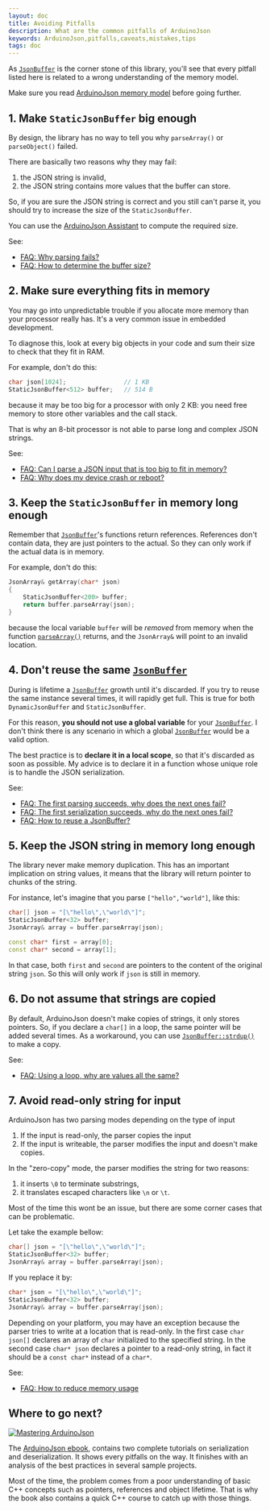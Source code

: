 ```yaml
---
layout: doc
title: Avoiding Pitfalls
description: What are the common pitfalls of ArduinoJson
keywords: ArduinoJson,pitfalls,caveats,mistakes,tips
tags: doc
---
```


As [`JsonBuffer`]({{site.baseurl}}/api/jsonbuffer/) is the corner stone of this library, you'll see that every pitfall listed here is related to a wrong understanding of the memory model.

Make sure you read [ArduinoJson memory model]({{site.baseurl}}/doc/memory/) before going further.

## 1. Make `StaticJsonBuffer` big enough

By design, the library has no way to tell you why `parseArray()` or `parseObject()` failed.

There are basically two reasons why they may fail:

1. the JSON string is invalid,
2. the JSON string contains more values that the buffer can store.

So, if you are sure the JSON string is correct and you still can't parse it, you should try to increase the size of the `StaticJsonBuffer`.

You can use the [ArduinoJson Assistant]({{site.baseurl}}/assistant/) to compute the required size.

See:

* [FAQ: Why parsing fails?]({{site.baseurl}}/faq/why-parsing-fails/)
* [FAQ: How to determine the buffer size?]({{site.baseurl}}/faq/how-to-determine-the-buffer-size/)


## 2. Make sure everything fits in memory

You may go into unpredictable trouble if you allocate more memory than your processor really has.
It's a very common issue in embedded development.

To diagnose this, look at every big objects in your code and sum their size to check that they fit in RAM.

For example, don't do this:

```c++
char json[1024];                // 1 KB
StaticJsonBuffer<512> buffer;   // 514 B
```

because it may be too big for a processor with only 2 KB: you need free memory to store other variables and the call stack.

That is why an 8-bit processor is not able to parse long and complex JSON strings.

See:

* [FAQ: Can I parse a JSON input that is too big to fit in memory?]({{site.baseurl}}/faq/can-i-parse-a-json-input-that-is-too-big-to-fit-in-memory/)
* [FAQ: Why does my device crash or reboot?]({{site.baseurl}}/faq/why-does-my-device-crash-or-reboot/)


## 3. Keep the `StaticJsonBuffer` in memory long enough

Remember that [`JsonBuffer`]({{site.baseurl}}/api/jsonbuffer/)'s functions return references.
References don't contain data, they are just pointers to the actual.
So they can only work if the actual data is in memory.

For example, don't do this:

```c++
JsonArray& getArray(char* json)
{
    StaticJsonBuffer<200> buffer;
    return buffer.parseArray(json);
}
```

because the local variable `buffer` will be *removed* from memory when the function [`parseArray()`]({{site.baseurl}}/api/jsonbuffer/parsearray/) returns, and the `JsonArray&` will point to an invalid location.

## 4. Don't reuse the same [`JsonBuffer`]({{site.baseurl}}/api/jsonbuffer/)

During is lifetime a [`JsonBuffer`]({{site.baseurl}}/api/jsonbuffer/) growth until it's discarded. If you try to reuse the same instance several times, it will rapidly get full. This is true for both `DynamicJsonBuffer` and `StaticJsonBuffer`.

For this reason, **you should not use a global variable** for your [`JsonBuffer`]({{site.baseurl}}/api/jsonbuffer/). I don't think there is any scenario in which a global [`JsonBuffer`]({{site.baseurl}}/api/jsonbuffer/) would be a valid option.

The best practice is to **declare it in a local scope**, so that it's discarded as soon as possible. My advice is to declare it in a function whose unique role is to handle the JSON serialization.

See:

* [FAQ: The first parsing succeeds, why does the next ones fail?]({{site.baseurl}}/faq/the-first-parsing-succeeds-why-do-the-next-ones-fail)
* [FAQ: The first serialization succeeds, why do the next ones fail?]({{site.baseurl}}/faq/the-first-serialization-succeeds-why-do-the-next-ones-fail/)
* [FAQ: How to reuse a JsonBuffer?]({{site.baseurl}}/faq/how-to-reuse-a-jsonbuffer/)

## 5. Keep the JSON string in memory long enough

The library never make memory duplication.
This has an important implication on string values, it means that the library will return pointer to chunks of the string.

For instance, let's imagine that you parse `["hello","world"]`, like this:

```c++
char[] json = "[\"hello\",\"world\"]";
StaticJsonBuffer<32> buffer;
JsonArray& array = buffer.parseArray(json);

const char* first = array[0];
const char* second = array[1];
```

In that case, both `first` and `second` are pointers to the content of the original string `json`.
So this will only work if `json` is still in memory.

## 6. Do not assume that strings are copied

By default, ArduinoJson doesn't make copies of strings, it only stores pointers.
So, if you declare a `char[]` in a loop, the same pointer will be added several times.
As a workaround, you can use [`JsonBuffer::strdup()`]({{site.baseurl}}/api/jsonbuffer/strdup/) to make a copy.

See:

* [FAQ: Using a loop, why are values all the same?]({{site.baseurl}}/faq/using-a-loop-why-are-values-all-the-same/)

## 7. Avoid read-only string for input

ArduinoJson has two parsing modes depending on the type of input

1. If the input is read-only, the parser copies the input
2. If the input is writeable, the parser modifies the input and doesn't make copies.

In the "zero-copy" mode, the parser modifies the string for two reasons:

1. it inserts `\0` to terminate substrings,
2. it translates escaped characters like `\n` or `\t`.

Most of the time this wont be an issue, but there are some corner cases that can be problematic.

Let take the example bellow:

```c++
char[] json = "[\"hello\",\"world\"]";
StaticJsonBuffer<32> buffer;
JsonArray& array = buffer.parseArray(json);
```

If you replace it by:

```c++
char* json = "[\"hello\",\"world\"]";
StaticJsonBuffer<32> buffer;
JsonArray& array = buffer.parseArray(json);
```

Depending on your platform, you may have an exception because the parser tries to write at a location that is read-only.
In the first case `char json[]` declares an array of `char` initialized to the specified string.
In the second case `char* json` declares a pointer to a read-only string, in fact it should be a `const char*` instead of a `char*`.

See:

* [FAQ: How to reduce memory usage]({{site.baseurl}}/faq/how-to-reduce-memory-usage/)


## Where to go next?

<a href="https://leanpub.com/arduinojson/"><img src="{{site.baseurl}}/images/cover200.png" class="float-right" alt="Mastering ArduinoJson"></a>

The [ArduinoJson ebook](https://leanpub.com/arduinojson/), contains two complete tutorials on serialization and deserialization. It shows every pitfalls on the way. It finishes with an analysis of the best practices in several sample projects.

Most of the time, the problem comes from a poor understanding of basic C++ concepts such as pointers, references and object lifetime. That is why the book also contains a quick C++ course to catch up with those things.
